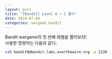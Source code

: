 ```yaml
---
layout: post
title: "[Bandit] Level 0 → 1 풀이"
date: 2024-07-08
categories: wargame bandit
---
```


Bandit wargame의 첫 번째 레벨을 풀어보자!  
사용한 명령어는 다음과 같다:

```bash
ssh bandit0@bandit.labs.overthewire.org -p 2220
